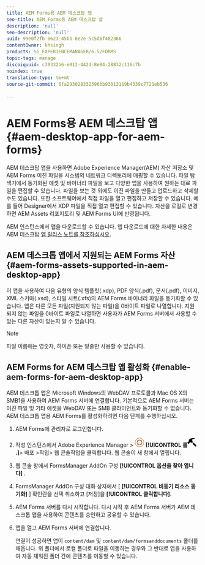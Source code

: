 ```yaml
---
title: AEM Forms용 AEM 데스크탑 앱
seo-title: AEM Forms용 AEM 데스크탑 앱
description: 'null'
seo-description: 'null'
uuid: 99e0f2fb-8623-45bb-8e2e-5c5d6f482366
contentOwner: khsingh
products: SG_EXPERIENCEMANAGER/6.5/FORMS
topic-tags: manage
discoiquuid: c30332b6-e012-442d-8e84-28832c116c7b
noindex: true
translation-type: tm+mt
source-git-commit: 6fa293028332596bb93013119b4339c7721eb536

---
```



# AEM Forms용 AEM 데스크탑 앱 {#aem-desktop-app-for-aem-forms}

AEM 데스크탑 앱을 사용하면 Adobe Experience Manager(AEM) 자산 저장소 및 AEM Forms 이진 파일을 시스템의 네트워크 디렉토리에 매핑할 수 있습니다. 파일 탐색기에서 동기화된 에셋 및 바이너리 파일을 보고 다양한 앱을 사용하여 원하는 대로 파일을 편집할 수 있습니다. 파일을 보는 것 외에도 이진 파일을 만들고 업로드하고 삭제할 수도 있습니다. 또한 소프트웨어에서 직접 파일을 열고 편집하고 저장할 수 있습니다. 예를 들어 Designer에서 XDP 파일을 직접 열고 편집할 수 있습니다. 자산을 로컬로 변경하면 AEM Assets 리포지토리 및 AEM Forms UI에 반영됩니다.

AEM 인스턴스에서 앱을 다운로드할 수 있습니다. 앱 다운로드에 대한 자세한 내용은 AEM 데스크탑 [앱 릴리스 노트를 참조하십시오](https://helpx.adobe.com/experience-manager/desktop-app/release-notes.html).

## AEM 데스크톱 앱에서 지원되는 AEM Forms 자산 {#aem-forms-assets-supported-in-aem-desktop-app}

이 앱을 사용하여 다음 유형의 양식 템플릿(.xdp), PDF 양식(.pdf), 문서(.pdf), 이미지, XML 스키마(.xsd), 스타일 시트(.xfs)의 AEM Forms 바이너리 파일을 동기화할 수 있습니다. 앱은 다른 모든 파일(지원되지 않는 파일)을 0바이트 파일로 나열합니다. 지원되지 않는 파일을 0바이트 파일로 나열하면 사용자가 AEM Forms 서버에서 사용할 수 있는 다른 자산이 있는지 알 수 있습니다.

>[!NOTE]
>
>파일 이름에는 영숫자, 하이픈 또는 밑줄만 사용할 수 있습니다.

## AEM Forms for AEM 데스크탑 앱 활성화 {#enable-aem-forms-for-aem-desktop-app}

AEM 데스크톱 앱은 Microsoft Windows의 WebDAV 프로토콜과 Mac OS X의 SMB1을 사용하여 AEM Forms 서버에 연결합니다. 기본적으로 AEM Forms 서버는 이진 파일 및 기타 에셋을 WebDAV 또는 SMB 클라이언트와 동기화할 수 없습니다. AEM 데스크톱 앱용 AEM Forms를 활성화하려면 다음 단계를 수행하십시오.

1. AEM Forms에 관리자로 로그인합니다.
1. 작성 인스턴스에서 Adobe Experience Manager > ![도구](assets/adobeexperiencemanager.png) **[!UICONTROL **를![클릭합니다](assets/hammer.png).**]**> 배포 >작업> 웹 콘솔작업을 클릭합니다. 웹 콘솔이 새 창에서 열립니다.
1. 웹 콘솔 창에서 FormsManager AddOn 구성 **[!UICONTROL 옵션을 찾아 엽니다]** .
1. FormsManager AddOn 구성 대화 상자에서 [ **[!UICONTROL 비동기 리소스 동기화]** ] 확인란을 선택 취소하고 [저장]을 **[!UICONTROL 클릭합니다]**.
1. AEM Forms 서버를 다시 시작합니다. 다시 시작 후 AEM Forms 서버가 AEM 데스크톱 앱을 사용하여 콘텐츠를 승인하고 공유할 수 있습니다.
1. 앱을 열고 AEM Forms 서버에 연결합니다.

   연결이 성공하면 앱이 `content/dam` 및 `content/dam/formsanddocuments` 폴더를 채웁니다. 위 폴더에서 로컬 폴더로 파일을 이동하는 경우와 그 반대로 앱을 사용하여 자동 채워진 폴더 간에 콘텐츠를 이동할 수 있습니다.

